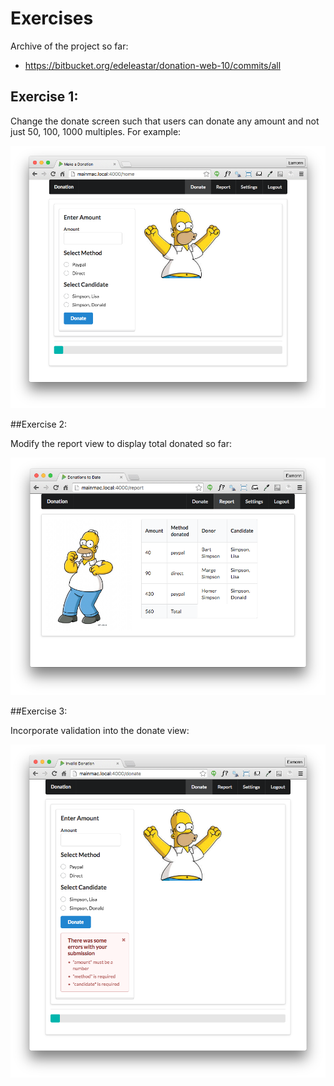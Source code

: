 # Exercises

Archive of the project so far:

- <https://bitbucket.org/edeleastar/donation-web-10/commits/all>

## Exercise 1: 

Change the donate screen such that users can donate any amount and not just 50, 100, 1000 multiples. For example:

![](img/01.png)

##Exercise 2: 

Modify the report view to display total donated so far:

![](img/02.png)

##Exercise 3: 

Incorporate validation into the donate view:

![](img/03.png)